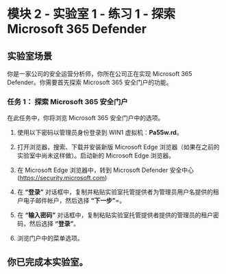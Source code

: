 ﻿# 模块 2 - 实验室 1 - 练习 1 - 探索 Microsoft 365 Defender 

## 实验室场景

你是一家公司的安全运营分析师，你所在公司正在实现 Microsoft 365 Defender。你需要首先探索 Microsoft 365 安全门户的功能。

### 任务 1： 探索 Microsoft 365 安全门户

在此任务中，你将浏览 Microsoft 365 安全门户中的选项。

1.  使用以下密码以管理员身份登录到 WIN1 虚拟机：**Pa55w.rd**。  

2.  打开浏览器，搜索、下载并安装新版 Microsoft Edge 浏览器（如果在之前的实验室中尚未这样做）。启动新的 Microsoft Edge 浏览器。

3.  在 Microsoft Edge 浏览器中，转到 Microsoft Defender 安全中心 (https://security.microsoft.com)

4. 在 **“登录”** 对话框中，复制并粘贴实验室托管提供者为管理员用户名提供的租户电子邮件帐户，然后选择 **“下一步”**=。

5. 在 **“输入密码”** 对话框中，复制粘贴实验室托管提供者提供的管理员的租户密码，然后选择 **“登录”**。

6. 浏览门户中的菜单选项。

## 你已完成本实验室。